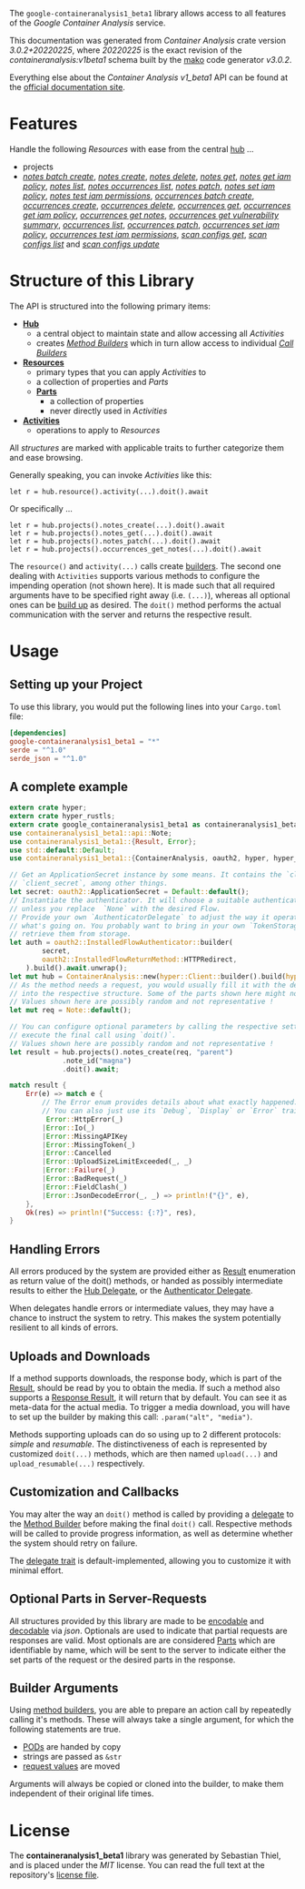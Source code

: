 <!---
DO NOT EDIT !
This file was generated automatically from 'src/mako/api/README.md.mako'
DO NOT EDIT !
-->
The `google-containeranalysis1_beta1` library allows access to all features of the *Google Container Analysis* service.

This documentation was generated from *Container Analysis* crate version *3.0.2+20220225*, where *20220225* is the exact revision of the *containeranalysis:v1beta1* schema built by the [mako](http://www.makotemplates.org/) code generator *v3.0.2*.

Everything else about the *Container Analysis* *v1_beta1* API can be found at the
[official documentation site](https://cloud.google.com/container-analysis/api/reference/rest/).
# Features

Handle the following *Resources* with ease from the central [hub](https://docs.rs/google-containeranalysis1_beta1/3.0.2+20220225/google_containeranalysis1_beta1/ContainerAnalysis) ... 

* projects
 * [*notes batch create*](https://docs.rs/google-containeranalysis1_beta1/3.0.2+20220225/google_containeranalysis1_beta1/api::ProjectNoteBatchCreateCall), [*notes create*](https://docs.rs/google-containeranalysis1_beta1/3.0.2+20220225/google_containeranalysis1_beta1/api::ProjectNoteCreateCall), [*notes delete*](https://docs.rs/google-containeranalysis1_beta1/3.0.2+20220225/google_containeranalysis1_beta1/api::ProjectNoteDeleteCall), [*notes get*](https://docs.rs/google-containeranalysis1_beta1/3.0.2+20220225/google_containeranalysis1_beta1/api::ProjectNoteGetCall), [*notes get iam policy*](https://docs.rs/google-containeranalysis1_beta1/3.0.2+20220225/google_containeranalysis1_beta1/api::ProjectNoteGetIamPolicyCall), [*notes list*](https://docs.rs/google-containeranalysis1_beta1/3.0.2+20220225/google_containeranalysis1_beta1/api::ProjectNoteListCall), [*notes occurrences list*](https://docs.rs/google-containeranalysis1_beta1/3.0.2+20220225/google_containeranalysis1_beta1/api::ProjectNoteOccurrenceListCall), [*notes patch*](https://docs.rs/google-containeranalysis1_beta1/3.0.2+20220225/google_containeranalysis1_beta1/api::ProjectNotePatchCall), [*notes set iam policy*](https://docs.rs/google-containeranalysis1_beta1/3.0.2+20220225/google_containeranalysis1_beta1/api::ProjectNoteSetIamPolicyCall), [*notes test iam permissions*](https://docs.rs/google-containeranalysis1_beta1/3.0.2+20220225/google_containeranalysis1_beta1/api::ProjectNoteTestIamPermissionCall), [*occurrences batch create*](https://docs.rs/google-containeranalysis1_beta1/3.0.2+20220225/google_containeranalysis1_beta1/api::ProjectOccurrenceBatchCreateCall), [*occurrences create*](https://docs.rs/google-containeranalysis1_beta1/3.0.2+20220225/google_containeranalysis1_beta1/api::ProjectOccurrenceCreateCall), [*occurrences delete*](https://docs.rs/google-containeranalysis1_beta1/3.0.2+20220225/google_containeranalysis1_beta1/api::ProjectOccurrenceDeleteCall), [*occurrences get*](https://docs.rs/google-containeranalysis1_beta1/3.0.2+20220225/google_containeranalysis1_beta1/api::ProjectOccurrenceGetCall), [*occurrences get iam policy*](https://docs.rs/google-containeranalysis1_beta1/3.0.2+20220225/google_containeranalysis1_beta1/api::ProjectOccurrenceGetIamPolicyCall), [*occurrences get notes*](https://docs.rs/google-containeranalysis1_beta1/3.0.2+20220225/google_containeranalysis1_beta1/api::ProjectOccurrenceGetNoteCall), [*occurrences get vulnerability summary*](https://docs.rs/google-containeranalysis1_beta1/3.0.2+20220225/google_containeranalysis1_beta1/api::ProjectOccurrenceGetVulnerabilitySummaryCall), [*occurrences list*](https://docs.rs/google-containeranalysis1_beta1/3.0.2+20220225/google_containeranalysis1_beta1/api::ProjectOccurrenceListCall), [*occurrences patch*](https://docs.rs/google-containeranalysis1_beta1/3.0.2+20220225/google_containeranalysis1_beta1/api::ProjectOccurrencePatchCall), [*occurrences set iam policy*](https://docs.rs/google-containeranalysis1_beta1/3.0.2+20220225/google_containeranalysis1_beta1/api::ProjectOccurrenceSetIamPolicyCall), [*occurrences test iam permissions*](https://docs.rs/google-containeranalysis1_beta1/3.0.2+20220225/google_containeranalysis1_beta1/api::ProjectOccurrenceTestIamPermissionCall), [*scan configs get*](https://docs.rs/google-containeranalysis1_beta1/3.0.2+20220225/google_containeranalysis1_beta1/api::ProjectScanConfigGetCall), [*scan configs list*](https://docs.rs/google-containeranalysis1_beta1/3.0.2+20220225/google_containeranalysis1_beta1/api::ProjectScanConfigListCall) and [*scan configs update*](https://docs.rs/google-containeranalysis1_beta1/3.0.2+20220225/google_containeranalysis1_beta1/api::ProjectScanConfigUpdateCall)




# Structure of this Library

The API is structured into the following primary items:

* **[Hub](https://docs.rs/google-containeranalysis1_beta1/3.0.2+20220225/google_containeranalysis1_beta1/ContainerAnalysis)**
    * a central object to maintain state and allow accessing all *Activities*
    * creates [*Method Builders*](https://docs.rs/google-containeranalysis1_beta1/3.0.2+20220225/google_containeranalysis1_beta1/client::MethodsBuilder) which in turn
      allow access to individual [*Call Builders*](https://docs.rs/google-containeranalysis1_beta1/3.0.2+20220225/google_containeranalysis1_beta1/client::CallBuilder)
* **[Resources](https://docs.rs/google-containeranalysis1_beta1/3.0.2+20220225/google_containeranalysis1_beta1/client::Resource)**
    * primary types that you can apply *Activities* to
    * a collection of properties and *Parts*
    * **[Parts](https://docs.rs/google-containeranalysis1_beta1/3.0.2+20220225/google_containeranalysis1_beta1/client::Part)**
        * a collection of properties
        * never directly used in *Activities*
* **[Activities](https://docs.rs/google-containeranalysis1_beta1/3.0.2+20220225/google_containeranalysis1_beta1/client::CallBuilder)**
    * operations to apply to *Resources*

All *structures* are marked with applicable traits to further categorize them and ease browsing.

Generally speaking, you can invoke *Activities* like this:

```Rust,ignore
let r = hub.resource().activity(...).doit().await
```

Or specifically ...

```ignore
let r = hub.projects().notes_create(...).doit().await
let r = hub.projects().notes_get(...).doit().await
let r = hub.projects().notes_patch(...).doit().await
let r = hub.projects().occurrences_get_notes(...).doit().await
```

The `resource()` and `activity(...)` calls create [builders][builder-pattern]. The second one dealing with `Activities` 
supports various methods to configure the impending operation (not shown here). It is made such that all required arguments have to be 
specified right away (i.e. `(...)`), whereas all optional ones can be [build up][builder-pattern] as desired.
The `doit()` method performs the actual communication with the server and returns the respective result.

# Usage

## Setting up your Project

To use this library, you would put the following lines into your `Cargo.toml` file:

```toml
[dependencies]
google-containeranalysis1_beta1 = "*"
serde = "^1.0"
serde_json = "^1.0"
```

## A complete example

```Rust
extern crate hyper;
extern crate hyper_rustls;
extern crate google_containeranalysis1_beta1 as containeranalysis1_beta1;
use containeranalysis1_beta1::api::Note;
use containeranalysis1_beta1::{Result, Error};
use std::default::Default;
use containeranalysis1_beta1::{ContainerAnalysis, oauth2, hyper, hyper_rustls};

// Get an ApplicationSecret instance by some means. It contains the `client_id` and 
// `client_secret`, among other things.
let secret: oauth2::ApplicationSecret = Default::default();
// Instantiate the authenticator. It will choose a suitable authentication flow for you, 
// unless you replace  `None` with the desired Flow.
// Provide your own `AuthenticatorDelegate` to adjust the way it operates and get feedback about 
// what's going on. You probably want to bring in your own `TokenStorage` to persist tokens and
// retrieve them from storage.
let auth = oauth2::InstalledFlowAuthenticator::builder(
        secret,
        oauth2::InstalledFlowReturnMethod::HTTPRedirect,
    ).build().await.unwrap();
let mut hub = ContainerAnalysis::new(hyper::Client::builder().build(hyper_rustls::HttpsConnector::with_native_roots().https_or_http().enable_http1().enable_http2().build()), auth);
// As the method needs a request, you would usually fill it with the desired information
// into the respective structure. Some of the parts shown here might not be applicable !
// Values shown here are possibly random and not representative !
let mut req = Note::default();

// You can configure optional parameters by calling the respective setters at will, and
// execute the final call using `doit()`.
// Values shown here are possibly random and not representative !
let result = hub.projects().notes_create(req, "parent")
             .note_id("magna")
             .doit().await;

match result {
    Err(e) => match e {
        // The Error enum provides details about what exactly happened.
        // You can also just use its `Debug`, `Display` or `Error` traits
         Error::HttpError(_)
        |Error::Io(_)
        |Error::MissingAPIKey
        |Error::MissingToken(_)
        |Error::Cancelled
        |Error::UploadSizeLimitExceeded(_, _)
        |Error::Failure(_)
        |Error::BadRequest(_)
        |Error::FieldClash(_)
        |Error::JsonDecodeError(_, _) => println!("{}", e),
    },
    Ok(res) => println!("Success: {:?}", res),
}

```
## Handling Errors

All errors produced by the system are provided either as [Result](https://docs.rs/google-containeranalysis1_beta1/3.0.2+20220225/google_containeranalysis1_beta1/client::Result) enumeration as return value of
the doit() methods, or handed as possibly intermediate results to either the 
[Hub Delegate](https://docs.rs/google-containeranalysis1_beta1/3.0.2+20220225/google_containeranalysis1_beta1/client::Delegate), or the [Authenticator Delegate](https://docs.rs/yup-oauth2/*/yup_oauth2/trait.AuthenticatorDelegate.html).

When delegates handle errors or intermediate values, they may have a chance to instruct the system to retry. This 
makes the system potentially resilient to all kinds of errors.

## Uploads and Downloads
If a method supports downloads, the response body, which is part of the [Result](https://docs.rs/google-containeranalysis1_beta1/3.0.2+20220225/google_containeranalysis1_beta1/client::Result), should be
read by you to obtain the media.
If such a method also supports a [Response Result](https://docs.rs/google-containeranalysis1_beta1/3.0.2+20220225/google_containeranalysis1_beta1/client::ResponseResult), it will return that by default.
You can see it as meta-data for the actual media. To trigger a media download, you will have to set up the builder by making
this call: `.param("alt", "media")`.

Methods supporting uploads can do so using up to 2 different protocols: 
*simple* and *resumable*. The distinctiveness of each is represented by customized 
`doit(...)` methods, which are then named `upload(...)` and `upload_resumable(...)` respectively.

## Customization and Callbacks

You may alter the way an `doit()` method is called by providing a [delegate](https://docs.rs/google-containeranalysis1_beta1/3.0.2+20220225/google_containeranalysis1_beta1/client::Delegate) to the 
[Method Builder](https://docs.rs/google-containeranalysis1_beta1/3.0.2+20220225/google_containeranalysis1_beta1/client::CallBuilder) before making the final `doit()` call. 
Respective methods will be called to provide progress information, as well as determine whether the system should 
retry on failure.

The [delegate trait](https://docs.rs/google-containeranalysis1_beta1/3.0.2+20220225/google_containeranalysis1_beta1/client::Delegate) is default-implemented, allowing you to customize it with minimal effort.

## Optional Parts in Server-Requests

All structures provided by this library are made to be [encodable](https://docs.rs/google-containeranalysis1_beta1/3.0.2+20220225/google_containeranalysis1_beta1/client::RequestValue) and 
[decodable](https://docs.rs/google-containeranalysis1_beta1/3.0.2+20220225/google_containeranalysis1_beta1/client::ResponseResult) via *json*. Optionals are used to indicate that partial requests are responses 
are valid.
Most optionals are are considered [Parts](https://docs.rs/google-containeranalysis1_beta1/3.0.2+20220225/google_containeranalysis1_beta1/client::Part) which are identifiable by name, which will be sent to 
the server to indicate either the set parts of the request or the desired parts in the response.

## Builder Arguments

Using [method builders](https://docs.rs/google-containeranalysis1_beta1/3.0.2+20220225/google_containeranalysis1_beta1/client::CallBuilder), you are able to prepare an action call by repeatedly calling it's methods.
These will always take a single argument, for which the following statements are true.

* [PODs][wiki-pod] are handed by copy
* strings are passed as `&str`
* [request values](https://docs.rs/google-containeranalysis1_beta1/3.0.2+20220225/google_containeranalysis1_beta1/client::RequestValue) are moved

Arguments will always be copied or cloned into the builder, to make them independent of their original life times.

[wiki-pod]: http://en.wikipedia.org/wiki/Plain_old_data_structure
[builder-pattern]: http://en.wikipedia.org/wiki/Builder_pattern
[google-go-api]: https://github.com/google/google-api-go-client

# License
The **containeranalysis1_beta1** library was generated by Sebastian Thiel, and is placed 
under the *MIT* license.
You can read the full text at the repository's [license file][repo-license].

[repo-license]: https://github.com/Byron/google-apis-rsblob/main/LICENSE.md
